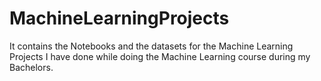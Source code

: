 # MachineLearningProjects
It contains the Notebooks and the datasets for the Machine Learning Projects I have done while doing the Machine Learning course during my Bachelors.
